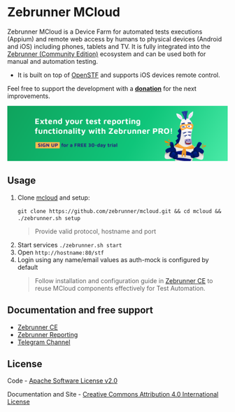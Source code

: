Zebrunner MCloud
==================

Zebrunner MCloud is a Device Farm for automated tests executions (Appium) and remote web access by humans to physical devices (Android and iOS) including phones, tablets and TV. It is fully integrated into the [Zebrunner (Community Edition)](https://zebrunner.github.io/community-edition) ecosystem and can be used both for manual and automation testing.

* It is built on top of [OpenSTF](https://github.com/openstf) and supports iOS devices remote control.

Feel free to support the development with a [**donation**](https://www.paypal.com/donate?hosted_button_id=JLQ4U468TWQPS) for the next improvements.
<p align="center">
  <a href="https://zebrunner.com/"><img alt="Zebrunner" src="./docs/img/zebrunner_intro.png"></a>
</p>

## Usage
1. Clone [mcloud](https://github.com/zebrunner/mcloud) and setup:
   ```
   git clone https://github.com/zebrunner/mcloud.git && cd mcloud && ./zebrunner.sh setup
   ```
   > Provide valid protocol, hostname and port
2. Start services `./zebrunner.sh start`
3. Open `http://hostname:80/stf`
4. Login using any name/email values as auth-mock is configured by default
   > Follow installation and configuration guide in [Zebrunner CE](https://zebrunner.github.io/community-edition) to reuse MCloud components effectively for Test Automation.


## Documentation and free support
* [Zebrunner CE](https://zebrunner.github.io/community-edition) 
* [Zebrunner Reporting](https://zebrunner.com/documentation) 
* [Telegram Channel](https://t.me/zebrunner)
 
## License
Code - [Apache Software License v2.0](http://www.apache.org/licenses/LICENSE-2.0)

Documentation and Site - [Creative Commons Attribution 4.0 International License](http://creativecommons.org/licenses/by/4.0/deed.en_US)
